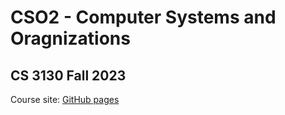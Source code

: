 # CSO2 - Computer Systems and Oragnizations

## CS 3130 Fall 2023

Course site: [GitHub pages](https://www.cs.virginia.edu/~cr4bd/3130/F2023/)